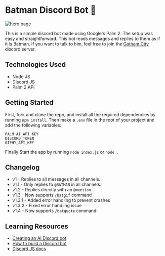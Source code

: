 # Batman Discord Bot 🦇

![hero page](https://github.com/anav5704/ai-discord-bot/blob/main/docs/batman.png)

This is a simple discord bot made using Google's Palm 2. The setup was easy and straightforward. This bot reads messages and replies to them as if it is Batman. If you want to talk to him, feel free to join the [Gotham City](https://discord.gg/K9rMzPudgS) discord server.

## Technologies Used
- Node JS
- Discord JS
- Palm 2 API

## Getting Started

First, fork and clone the repo, and install all the required dependencies by running ```npm install```. Then make a ```.env``` file in the root of your project and add the following variables:

```
PALM_AI_API_KEY
DISCORD_TOKEN
GIPHY_API_KEY
```

Finally Start the app by running ```node index.js``` or ```node .```

## Changelog
- v1 - Replies to all messages in all channels.
- v1.1 - Only replies to ```@BATMAN``` in all channels.
- v1.2 - Replies directly with an ```@mention```.
- v1.3 - Now supports ```/batgif``` command
- v1.3.1 - Added error handling to prevent crashes
- v1.3.2 - Fixed error handling issue
- v1.4 - Now supports ```/batquote``` command

## Learning Resources 

- [Creating an AI Discord bot](https://www.youtube.com/watch?v=VxD7Lt1eV2U) 
- [How to build a Discord bot](https://www.youtube.com/watch?v=Oy5HGvrxM4o)
- [Discord JS docs](https://discord.js.org/)

